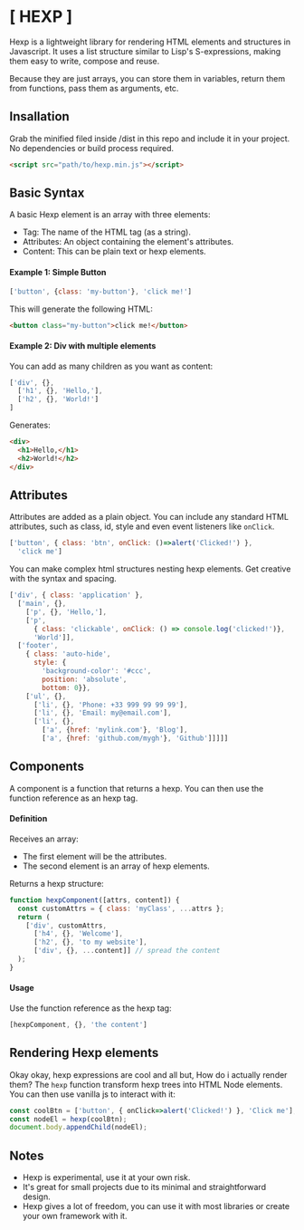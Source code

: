 # [ HEXP ]

Hexp is a lightweight library for rendering HTML elements and structures in Javascript. It uses a list structure similar to Lisp's S-expressions, making them easy to write, compose and reuse.

Because they are just arrays, you can store them in variables, return them from functions, pass them as arguments, etc.

## Insallation

Grab the minified filed inside /dist in this repo and include it in your project. No dependencies or build process required.

``` html
<script src="path/to/hexp.min.js"></script>
```


## Basic Syntax

A basic Hexp element is an array with three elements:

* Tag: The name of the HTML tag (as a string).
* Attributes: An object containing the element's attributes.
* Content: This can be plain text or hexp elements.


#### Example 1: Simple Button

```js
['button', {class: 'my-button'}, 'click me!']
```

This will generate the following HTML:

```html
<button class="my-button">click me!</button>
```

#### Example 2: Div with multiple elements

You can add as many children as you want as content:

```js
['div', {},
  ['h1', {}, 'Hello,'],
  ['h2', {}, 'World!']
]
```

Generates:

```html
<div>
  <h1>Hello,</h1>
  <h2>World!</h2>
</div>
```

## Attributes

Attributes are added as a plain object. You can include any standard HTML attributes, such as class, id, style and even event listeners like `onClick`.

```js
['button', { class: 'btn', onClick: ()=>alert('Clicked!') },
  'click me']
```

You can make complex html structures nesting hexp elements.
Get creative with the syntax and spacing.

```js
['div', { class: 'application' },
  ['main', {},
    ['p', {}, 'Hello,'],
    ['p',
      { class: 'clickable', onClick: () => console.log('clicked!')}, 
      'World']],
  ['footer',
    { class: 'auto-hide', 
      style: { 
        'background-color': '#ccc',
        position: 'absolute',
        bottom: 0}},
    ['ul', {},
      ['li', {}, 'Phone: +33 999 99 99 99'],
      ['li', {}, 'Email: my@email.com'],
      ['li', {},
        ['a', {href: 'mylink.com'}, 'Blog'],
        ['a', {href: 'github.com/mygh'}, 'Github']]]]]
```

## Components

A component is a function that returns a hexp.
You can then use the function reference as an hexp tag.

#### Definition

Receives an array:
* The first element will be the attributes.
* The second element is an array of hexp elements.

Returns a hexp structure:

```js
function hexpComponent([attrs, content]) {
  const customAttrs = { class: 'myClass', ...attrs };
  return (
    ['div', customAttrs,
      ['h4', {}, 'Welcome'],
      ['h2', {}, 'to my website'],
      ['div', {}, ...content]] // spread the content
  );
}
```

#### Usage

Use the function reference as the hexp tag:

```js
[hexpComponent, {}, 'the content']
```

## Rendering Hexp elements

Okay okay, hexp expressions are cool and all but, How do i actually render them?
The `hexp` function transform hexp trees into HTML Node elements. You can then use vanilla js to interact with it:

```js
const coolBtn = ['button', { onClick=>alert('Clicked!') }, 'Click me'];
const nodeEl = hexp(coolBtn);
document.body.appendChild(nodeEl);
```

## Notes

* Hexp is experimental, use it at your own risk.
* It's great for small projects due to its minimal and straightforward design.
* Hexp gives a lot of freedom, you can use it with most libraries or create your own framework with it.
